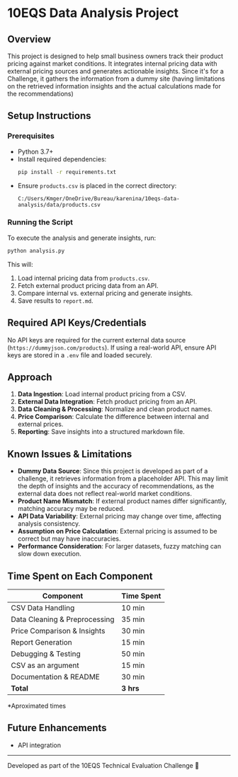 # 10EQS Data Analysis Project

## Overview
This project is designed to help small business owners track their product pricing against market conditions. It integrates internal pricing data with external pricing sources and generates actionable insights.
Since it's for a Challenge, it gathers the information from a dummy site (having limitations on the retrieved information insights and the actual calculations made for the recommendations)

## Setup Instructions
### Prerequisites
- Python 3.7+
- Install required dependencies:
  ```bash
  pip install -r requirements.txt
  ```
- Ensure `products.csv` is placed in the correct directory:
  ```
  C:/Users/Kmger/OneDrive/Bureau/karenina/10eqs-data-analysis/data/products.csv
  ```

### Running the Script
To execute the analysis and generate insights, run:
```bash
python analysis.py
```
This will:
1. Load internal pricing data from `products.csv`.
2. Fetch external product pricing data from an API.
3. Compare internal vs. external pricing and generate insights.
4. Save results to `report.md`.

## Required API Keys/Credentials
No API keys are required for the current external data source (`https://dummyjson.com/products`). If using a real-world API, ensure API keys are stored in a `.env` file and loaded securely.

## Approach
1. **Data Ingestion**: Load internal product pricing from a CSV.
2. **External Data Integration**: Fetch product pricing from an API.
3. **Data Cleaning & Processing**: Normalize and clean product names.
4. **Price Comparison**: Calculate the difference between internal and external prices.
5. **Reporting**: Save insights into a structured markdown file.

## Known Issues & Limitations
- **Dummy Data Source**: Since this project is developed as part of a challenge, it retrieves information from a placeholder API. This may limit the depth of insights and the accuracy of recommendations, as the external data does not reflect real-world market conditions.
- **Product Name Mismatch**: If external product names differ significantly, matching accuracy may be reduced.
- **API Data Variability**: External pricing may change over time, affecting analysis consistency.
- **Assumption on Price Calculation**: External pricing is assumed to be correct but may have inaccuracies.
- **Performance Consideration**: For larger datasets, fuzzy matching can slow down execution.

## Time Spent on Each Component
| Component                     | Time Spent |
|-------------------------------|------------|
| CSV Data Handling             | 10 min     |
| Data Cleaning & Preprocessing | 35 min     |
| Price Comparison & Insights   | 30 min     |
| Report Generation             | 15 min     |
| Debugging & Testing           | 50 min     |
| CSV as an argument            | 15 min     |
| Documentation & README        | 30 min     |
| **Total**                     | **3 hrs**  |
*Aproximated times

## Future Enhancements
- API integration

---
Developed as part of the 10EQS Technical Evaluation Challenge 🚀

